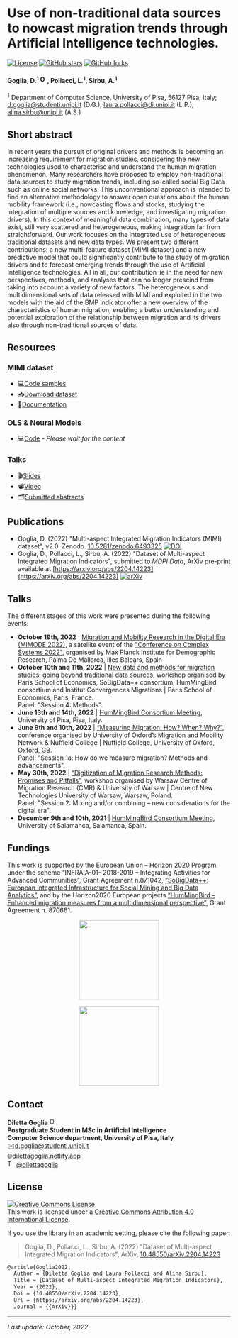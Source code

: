 # Use of non-traditional data sources to nowcast migration trends through Artificial Intelligence technologies.

 <a href="https://github.com/dilettagoglia/AI4MIG/blob/main/LICENSE"><img src="https://img.shields.io/github/license/dilettagoglia/AI4MIG" alt="License" /></a>
 <a href="https://github.com/dilettagoglia/AI4MIG/stargazers"><img src="https://img.shields.io/github/stars/dilettagoglia/AI4MIG" alt="GitHub stars" /></a>
 <a href="https://github.com/dilettagoglia/AI4MIG/network/members"><img alt="GitHub forks" src="https://img.shields.io/github/forks/dilettagoglia/AI4MIG" /></a>

#### Goglia, D.<sup>1</sup> <a href="https://orcid.org/0000-0002-2622-7495"><img alt="ORCID logo" src="https://info.orcid.org/wp-content/uploads/2019/11/orcid_16x16.png" width="16" height="16" /></a>, Pollacci, L.<sup>1</sup>, Sirbu, A.<sup>1</sup>

<sup>1</sup> Department of Computer Science, University of Pisa, 56127 Pisa, Italy; [d.goglia@studenti.unipi.it](mailto:d.goglia@studenti.unipi.it) (D.G.),
[laura.pollacci@di.unipi.it](mailto:laura.pollacci@di.unipi.it) (L.P.), [alina.sirbu@unipi.it](mailto:alina.sirbu@unipi.it) (A.S.)

## Short abstract
In recent years the pursuit of original drivers and methods is becoming an increasing
requirement for migration studies, considering the new technologies used to characterise
and understand the human migration phenomenon. Many researchers have proposed to
employ non-traditional data sources to study migration trends, including so-called social
Big Data such as online social networks. This unconventional
approach is intended to find an alternative methodology to answer open questions about
the human mobility framework (i.e., nowcasting flows and stocks, studying the integration
of multiple sources and knowledge, and investigating migration drivers). 
In this context of meaningful data combination, many types of data exist, still
very scattered and heterogeneous, making integration far from straightforward.
Our work focuses on the integrated use of heterogeneous traditional datasets and new data types. We present two different contributions: a new multi-feature dataset (MIMI dataset) and a new predictive model that could significantly contribute to the study of migration drivers and to forecast emerging trends through the use of Artificial Intelligence technologies.
All in all, our contribution lie in the need for new perspectives, methods, and analyses that can no longer prescind from taking into account a variety of new factors. The heterogeneous and multidimensional sets of data released with MIMI and exploited in the two models with the aid of the BMP indicator offer a new overview of the characteristics of human migration, enabling a better understanding and potential exploration of the relationship between migration and its drivers also through non-traditional sources of data.


## Resources
### MIMI dataset

 - 💻[Code samples](https://github.com/dilettagoglia/MIMI-dataset)
 - 📥[Download dataset](https://doi.org/10.5281/zenodo.6493325)    
 - 🧾[Documentation](https://arxiv.org/abs/2204.14223)

### OLS & Neural Models      
- 💻[Code](https://github.com/dilettagoglia/OLS-model) - _Please wait for the content_

### Talks                                                                              
- 🎬[Slides](https://github.com/dilettagoglia/AI4MIG/tree/main/slides)  
- 📽️[Video](https://www.youtube.com/channel/UCCRjj6aI4FdP8QIS_3b_-KA/featured)
- 🗂️[Submitted abstracts](https://github.com/dilettagoglia/AI4MIG/tree/main/abstracts)                                                                          

## Publications
- Goglia, D. (2022) "Multi-aspect Integrated Migration Indicators (MIMI) dataset", v2.0. Zenodo. [10.5281/zenodo.6493325](https://doi.org/10.5281/zenodo.6493325) <a href="https://doi.org/10.5281/zenodo.6493325"><img src="https://zenodo.org/badge/DOI/10.5281/zenodo.6493325.svg" alt="DOI"></a>
- Goglia, D., Pollacci, L., Sirbu, A. (2022) "Dataset of Multi-aspect Integrated Migration Indicators", submitted to _MDPI Data_, ArXiv pre-print available at [https://arxiv.org/abs/2204.14223](https://arxiv.org/abs/2204.14223) [![arXiv](https://img.shields.io/badge/arXiv-2204.14223-b31b1b.svg?style=flat)](https://arxiv.org/abs/2204.14223)
<!-- paper 2 --> 
<!-- Oxford conference proceedings -->
<!-- master thesis -->


## Talks
The different stages of this work were presented during the following events:
- **October 19th, 2022** | [Migration and Mobility Research in the Digital Era (MIMODE 2022)](https://www.demogr.mpg.de/en/news_events_6123/news_press_releases_4630/news/migration_and_mobility_research_in_the_digital_era_mimode_2022_10728), a satellite event of the ["Conference on Complex Systems 2022"](https://www.ccs2022.org/index.php), organised by Max Planck Institute for Demographic Research, Palma De Mallorca, Illes Balears, Spain
- **October 10th and 11th, 2022** | [New data and methods for migration studies: going beyond traditional data sources](https://www.parisschoolofeconomics.eu/en/news/october-10-11-new-data-and-methods-for-migration-studies-workshop/), workshop organised by Paris School of Economics, SoBigData++ consortium, HumMingBird consortium and Institut Convergences Migrations | Paris School of Economics, Paris, France. <br/> Panel: "Session 4: Methods".
- **June 13th and 14th, 2022** | [HumMingBird Consortium Meeting](https://hummingbird-h2020.eu/), University of Pisa, Pisa, Italy.
- **June 9th and 10th, 2022** | [“Measuring Migration: How? When? Why?”](https://www.torch.ox.ac.uk/event/call-for-papers/submissions-mmn-conference-measuring-migration-how-when-why?fbclid=IwAR0ML5v0ANKyZKBb572EO8ZEuzpV7HQJA-eCCBuclAVq6uO9N53BWmmN4YI), conference organised by University of Oxford’s Migration and Mobility Network & Nuffield College | Nuffield College, University of Oxford, Oxford, GB. <br/> Panel: "Session 1a: How do we measure migration? Methods and advancements".
- **May 30th, 2022** | [“Digitization of Migration Research Methods: Promises and Pitfalls”](https://www.imiscoe.org/news-and-blog/news/news-from-members/1426-call-for-papers-workshop-digitization-of-migration-research-methods-promises-and-pitfalls), workshop organised by Warsaw Centre of Migration Research (CMR) & University of Warsaw | Centre of New Technologies University of Warsaw, Warsaw, Poland. <br/> Panel: "Session 2: Mixing and/or combining – new considerations for the digital era". 
- **December 9th and 10th, 2021** | [HumMingBird Consortium Meeting](https://hummingbird-h2020.eu/), University of Salamanca, Salamanca, Spain.

## Fundings
This work is supported by the European Union – Horizon 2020 Program under the scheme “INFRAIA-01-
2018-2019 – Integrating Activities for Advanced Communities”, Grant Agreement n.871042, <a href='https://plusplus.sobigdata.eu/'>“SoBigData++:
European Integrated Infrastructure for Social Mining and Big Data Analytics”</a>, and by the Horizon2020
European projects <a href='https://hummingbird-h2020.eu/'>“HumMingBird – Enhanced migration measures from a multidimensional perspective”</a>,
Grant Agreement n. 870661.

<p align="center">
  <a href='https://plusplus.sobigdata.eu/'>
    <img align="center" src=https://cis.cnrs.fr/wp-content/uploads/2020/03/logo-sobigdata.png width="180px">
  </a>
</p>

<p align="center">
  <a href='https://hummingbird-h2020.eu/'>
    <img align="center" src=https://hummingbird-h2020.eu/phantasy-root-skin/hummingbird_logo_120h.png width="180px">
  </a
</p>
    

## Contact
**Diletta Goglia** <a href="https://orcid.org/0000-0002-2622-7495"><img alt="ORCID logo" src="https://info.orcid.org/wp-content/uploads/2019/11/orcid_16x16.png" width="16" height="16" /></a> <br/>
**Postgraduate Student in MSc in Artificial Intelligence** <br/>
**Computer Science department, University of Pisa, Italy** <br/>
✉️[d.goglia@studenti.unipi.it](mailto:d.goglia@studenti.unipi.it) <br/>
🌐[dilettagoglia.netlify.app](www.dilettagoglia.netlify.app) <br/>
<img src='https://upload.wikimedia.org/wikipedia/it/archive/0/09/20160903181541%21Twitter_bird_logo.png' width='16px' alt='Twitter'/> <a href='https://twitter.com/dilettagoglia'>@dilettagoglia</a>
    
    
## License
<a rel="license" href="http://creativecommons.org/licenses/by/4.0/"><img alt="Creative Commons License" style="border-width:0" src="https://i.creativecommons.org/l/by/4.0/88x31.png" /></a><br />This work is licensed under a <a rel="license" href="http://creativecommons.org/licenses/by/4.0/">Creative Commons Attribution 4.0 International License</a>.

If you use the library in an academic setting, please cite the following paper:

> Goglia, D., Pollacci, L., Sirbu, A. (2022) "Dataset of Multi-aspect Integrated Migration Indicators", ArXiv, [10.48550/arXiv.2204.14223](https://doi.org/10.48550/arXiv.2204.14223)

```tex
@article{Goglia2022,
  Author = {Diletta Goglia and Laura Pollacci and Alina Sirbu},
  Title = {Dataset of Multi-aspect Integrated Migration Indicators},
  Year = {2022},
  Doi = {10.48550/arXiv.2204.14223},
  Url = {https://arxiv.org/abs/2204.14223},
  Journal = {{ArXiv}}}
```
   
---
_Last update: October, 2022_
 
